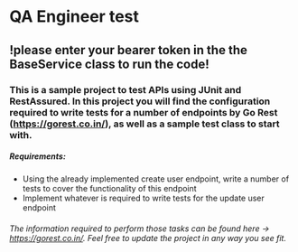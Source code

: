 # QA Engineer test

## !please enter your bearer token in the the BaseService class to run the code!


### This is a sample project to test APIs using JUnit and RestAssured. In this project you will find the configuration required to write tests for a number of endpoints by Go Rest (https://gorest.co.in/), as well as a sample test class to start with.

##### Requirements:

- Using the already implemented create user endpoint, write a number of tests to cover the functionality of this endpoint
- Implement whatever is required to write tests for the update user endpoint

###### The information required to perform those tasks can be found here -> https://gorest.co.in/. Feel free to update the project in any way you see fit.
